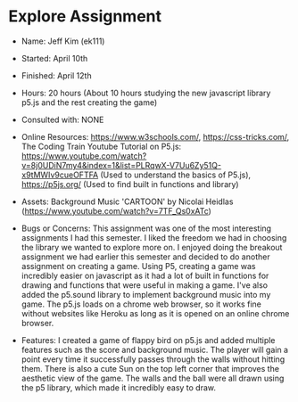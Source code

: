 # Explore Assignment
- Name: Jeff Kim (ek111)
- Started: April 10th
- Finished: April 12th
- Hours: 20 hours (About 10 hours studying the new javascript library p5.js and the rest creating the game)
- Consulted with: NONE
- Online Resources: https://www.w3schools.com/, https://css-tricks.com/, The Coding Train Youtube Tutorial on P5.js: https://www.youtube.com/watch?v=8j0UDiN7my4&index=1&list=PLRqwX-V7Uu6Zy51Q-x9tMWIv9cueOFTFA (Used to understand the basics of P5.js), https://p5js.org/ (Used to find built in functions and library)
- Assets: Background Music 'CARTOON' by Nicolai Heidlas (https://www.youtube.com/watch?v=7TF_Qs0xATc)
- Bugs or Concerns: This assignment was one of the most interesting assignments I had this semester. I liked the freedom we had in choosing the library we wanted to explore more on. I enjoyed doing the breakout assignment we had earlier this semester and decided to do another assignment on creating a game. Using P5, creating a game was incredibly easier on javascript as it had a lot of built in functions for drawing and functions that were useful in making a game. I've also added the p5.sound library to implement background music into my game. The p5.js loads on a chrome web browser, so it works fine without websites like Heroku as long as it is opened on an online chrome browser. 

- Features: I created a game of flappy bird on p5.js and added multiple features such as the score and background music. The player will gain a point every time it successfully passes through the walls without hitting them. There is also a cute Sun on the top left corner that improves the aesthetic view of the game. The walls and the ball were all drawn using the p5 library, which made it incredibly easy to draw. 